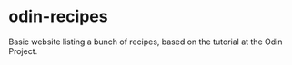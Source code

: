 # odin-recipes

Basic website listing a bunch of recipes, based on the tutorial at the Odin Project.